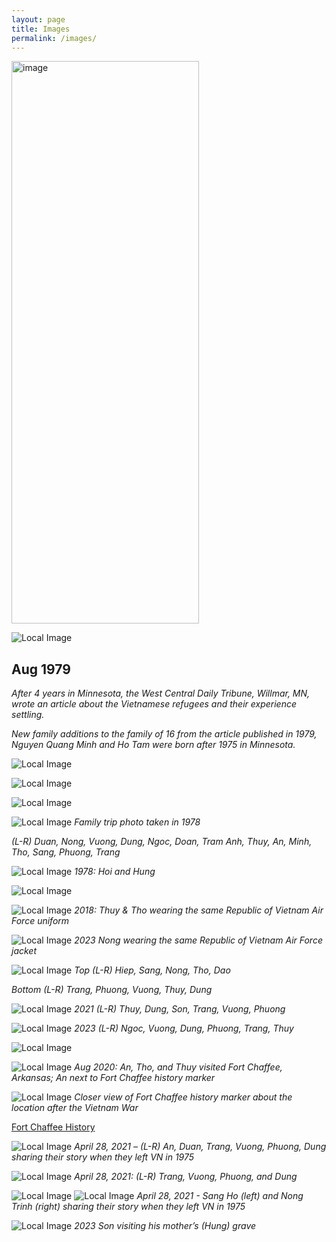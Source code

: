 ```yaml
---
layout: page
title: Images
permalink: /images/
---
```

<img src="/images/image20.png" alt="image" width="300" height="900">

![Local Image](/images/image8.png)
## Aug 1979
*After 4 years in Minnesota, the West Central Daily Tribune, Willmar, MN, wrote an article about the Vietnamese refugees and their experience settling.*

*New family additions to the family of 16 from the article published in 1979, Nguyen Quang Minh and Ho Tam were born after 1975 in Minnesota.*

![Local Image](/images/image3.png)

![Local Image](/images/image2.png)

![Local Image](/images/image12.png)

![Local Image](/images/image22.png)
*Family trip photo taken in 1978*

*(L-R) Duan, Nong, Vuong, Dung, Ngoc, Doan, Tram Anh, Thuy, An, Minh, Tho, Sang, Phuong, Trang*

![Local Image](/images/image9.png)
*1978: Hoi and Hung*

![Local Image](/images/image23.png)

![Local Image](/images/image21.png)
*2018: Thuy & Tho wearing the same Republic of Vietnam Air Force uniform*

![Local Image](/images/image15.png)
*2023 Nong wearing the same Republic of Vietnam Air Force jacket*

![Local Image](/images/image13.png)
*Top (L-R) Hiep, Sang, Nong, Tho, Dao*

*Bottom (L-R) Trang, Phuong, Vuong, Thuy, Dung*

![Local Image](/images/image24.png)
*2021 (L-R) Thuy, Dung, Son, Trang, Vuong, Phuong*

![Local Image](/images/image18.png)
*2023 (L-R) Ngoc, Vuong, Dung, Phuong, Trang, Thuy*

![Local Image](/images/image26.png) 

![Local Image](/images/image4.png)
*Aug 2020: An, Tho, and Thuy visited Fort Chaffee, Arkansas; An next to Fort Chaffee history marker*

![Local Image](/images/image28.png)
*Closer view of Fort Chaffee history marker about the location after the Vietnam War*

<a href="http://www.chaffeecrossing.com/historic-district/fort-chaffee-history" target="_blank">Fort Chaffee History</a>

![Local Image](/images/image25.jpg)
*April 28, 2021 – (L-R) An, Duan, Trang, Vuong, Phuong, Dung sharing their story when they left VN in 1975*

![Local Image](/images/image6.png)
*April 28, 2021: (L-R) Trang, Vuong, Phuong, and Dung*

![Local Image](/images/image27.jpg) ![Local Image](/images/image7.png)
*April 28, 2021 - Sang Ho (left) and Nong Trinh (right) sharing their story when they left VN in 1975*

![Local Image](/images/image29.png)
*2023 Son visiting his mother’s (Hung) grave*

